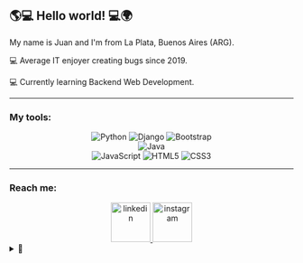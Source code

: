 ## 🌎💻 Hello world! 💻🌍
My name is Juan and I'm from La Plata, Buenos Aires (ARG).

💻 Average IT enjoyer creating bugs since 2019.

💻 Currently learning Backend Web Development.

-----------------------
### My tools:
<div align="center">
  <img src="https://img.shields.io/badge/Python-FFD43B?style=for-the-badge&logo=python&logoColor=blue" alt="Python">
  <img src="https://img.shields.io/badge/django-%23092E20.svg?style=for-the-badge&logo=django&logoColor=white" alt="Django">
  <img src="https://img.shields.io/badge/bootstrap-%238511FA.svg?style=for-the-badge&logo=bootstrap&logoColor=white" alt="Bootstrap">
  <br>
  <img src="https://img.shields.io/badge/java-%23ED8B00.svg?style=for-the-badge&logo=openjdk&logoColor=white" alt="Java">
  <br>
  <img src="https://img.shields.io/badge/javascript-%23323330.svg?style=for-the-badge&logo=javascript&logoColor=%23F7DF1E" alt="JavaScript">
  <img src="https://img.shields.io/badge/html5-%23E34F26.svg?style=for-the-badge&logo=html5&logoColor=white" alt="HTML5">
  <img src="https://img.shields.io/badge/css3-%231572B6.svg?style=for-the-badge&logo=css3&logoColor=white" alt="CSS3">
</div>

-----------------------

### Reach me:
<div align="center">
  <a href="https://www.linkedin.com/in/juan-montalivet/">
    <img src="https://cdn.jsdelivr.net/npm/simple-icons@3.0.1/icons/linkedin.svg" alt="linkedin" height="70">
  </a>
  <a href="https://www.instagram.com/juahse/">
    <img src="https://cdn.jsdelivr.net/npm/simple-icons@3.0.1/icons/instagram.svg" alt="instagram" height="70">
  </a>
</div>

<details>
  <summary>📖</summary>
  <br>
![Profile_details_card](http://github-profile-summary-cards.vercel.app/api/cards/profile-details?username=juan4171&theme=2077)  
  
![Languages_By_Commit](http://github-profile-summary-cards.vercel.app/api/cards/most-commit-language?username=juan4171&theme=2077)  

![Stars](http://github-profile-summary-cards.vercel.app/api/cards/stats?username=juan4171&theme=2077)  

![GitHub metrics](https://metrics.lecoq.io/juan4171)  

</details>
